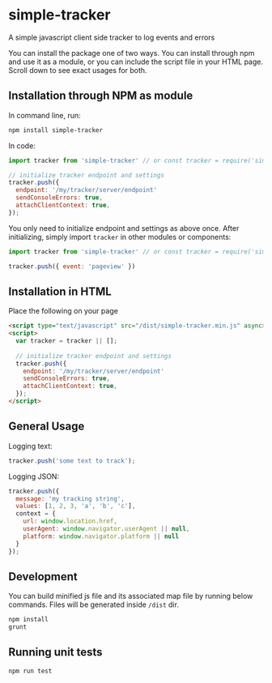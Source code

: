 simple-tracker
===============
A simple javascript client side tracker to log events and errors

You can install the package one of two ways. You can install through npm and use it as a module, or you can include the script file in your HTML page. Scroll down to see exact usages for both.

Installation through NPM as module
------------
In command line, run:
```sh
npm install simple-tracker
```
In code:
```javascript
import tracker from 'simple-tracker' // or const tracker = require('simple-tracker')

// initialize tracker endpoint and settings
tracker.push({
  endpoint: '/my/tracker/server/endpoint'
  sendConsoleErrors: true,
  attachClientContext: true,
});
```

You only need to initialize endpoint and settings as above once. After initializing, simply import `tracker` in other modules or components:
```javascript
import tracker from 'simple-tracker' // or const tracker = require('simple-tracker')

tracker.push({ event: 'pageview' })
```


Installation in HTML
------------
Place the following on your page
```html
<script type="text/javascript" src="/dist/simple-tracker.min.js" async></script>
<script>
  var tracker = tracker || [];
  
  // initialize tracker endpoint and settings
  tracker.push({
    endpoint: '/my/tracker/server/endpoint'
    sendConsoleErrors: true,
    attachClientContext: true,
  });
</script>
```

General Usage
-----
Logging text:
```javascript
tracker.push('some text to track');
```

Logging JSON:
```javascript
tracker.push({
  message: 'my tracking string',
  values: [1, 2, 3, 'a', 'b', 'c'],
  context = {
    url: window.location.href,
    userAgent: window.navigator.userAgent || null,
    platform: window.navigator.platform || null
  }
});
```

Development
----------
You can build minified js file and its associated map file by running below commands. Files will be generated inside `/dist` dir.
```sh
npm install
grunt
```

Running unit tests
----------
```sh
npm run test
```
